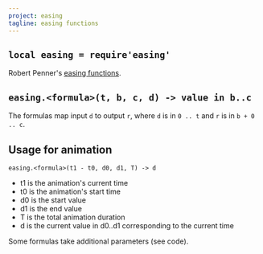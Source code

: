 ```yaml
---
project: easing
tagline: easing functions
---
```


## `local easing = require'easing'`

Robert Penner's [easing functions].

## `easing.<formula>(t, b, c, d) -> value in b..c`

The formulas map input `d` to output `r`, where `d` is in `0 .. t` and `r` is in `b + 0 .. c`.

## Usage for animation

	easing.<formula>(t1 - t0, d0, d1, T) -> d


  * t1 is the animation's current time
  * t0 is the animation's start time
  * d0 is the start value
  * d1 is the end value
  * T is the total animation duration
  * d is the current value in d0..d1 corresponding to the current time

Some formulas take additional parameters (see code).

[easing functions]: http://www.robertpenner.com/easing/
